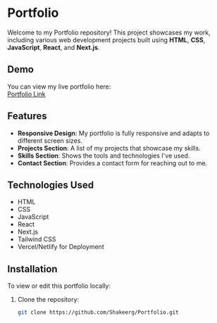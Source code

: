 # Portfolio

Welcome to my Portfolio repository! This project showcases my work, including various web development projects built using **HTML**, **CSS**, **JavaScript**, **React**, and **Next.js**.

## Demo

You can view my live portfolio here:  
[Portfolio Link]((https://github.com/Shakeerg/Portfolio))   

## Features

- **Responsive Design**: My portfolio is fully responsive and adapts to different screen sizes.
- **Projects Section**: A list of my projects that showcase my skills.
- **Skills Section**: Shows the tools and technologies I've used.
- **Contact Section**: Provides a contact form for reaching out to me.

## Technologies Used

- HTML
- CSS
- JavaScript
- React
- Next.js
- Tailwind CSS
- Vercel/Netlify for Deployment

## Installation

To view or edit this portfolio locally:

1. Clone the repository:
   ```bash
   git clone https://github.com/Shakeerg/Portfolio.git
